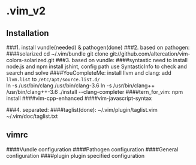 
.vim_v2
=======

Installation
------------

###1. install vundle(needed) & pathogen(done)
###2. based on pathogen:
####solarized
		cd ~/.vim/bundle
		git clone git://github.com/altercation/vim-colors-solarized.git
###3. based on vundle:
####syntastic
		need to install node.js and npm install jshint, config path
		use SyntasticInfo to check and search and solve
####YouCompleteMe: 
		install llvm and clang: add `llvm.list` to `/etc/apt/source.list.d/`<br>
			ln -s /usr/bin/clang /usr/bin/clang-3.6
			ln -s /usr/bin/clang++ /usr/bin/clang++-3.6
		./install --clang-completer
####tern_for_vim: 
		npm install
####vim-cpp-enhanced
####vim-javascript-syntax

###4. separated:
####taglist(done): 
		~/.vim/plugin/taglist.vim  
		~/.vim/doc/taglist.txt

vimrc
-----
####Vundle
	configuration
####Pathogen
	configuration
####General
	configuration
####plugin
	plugin specified configuration
